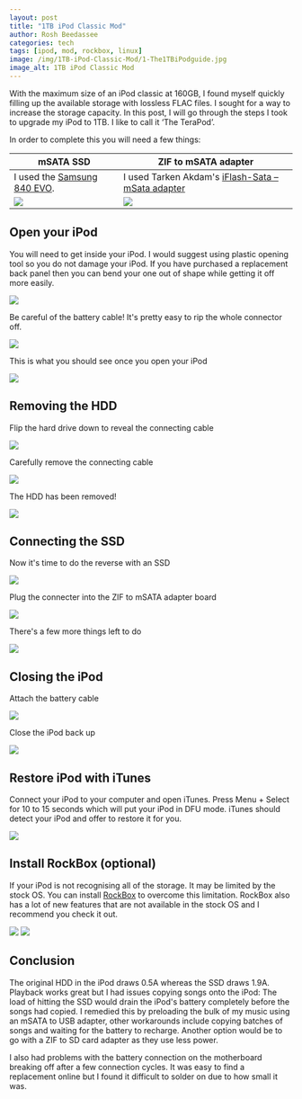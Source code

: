 ```yaml
---
layout: post
title: "1TB iPod Classic Mod"
author: Rosh Beedassee
categories: tech
tags: [ipod, mod, rockbox, linux]
image: /img/1TB-iPod-Classic-Mod/1-The1TBiPodguide.jpg
image_alt: 1TB iPod Classic Mod
---
```

With the maximum size of an iPod classic at 160GB, I found myself quickly filling up the available storage with lossless FLAC files. I sought for a way to increase the storage capacity. In this post, I will go through the steps I took to upgrade my iPod to 1TB. I like to call it ‘The TeraPod’.

In order to complete this you will need a few things:

| mSATA SSD  | ZIF to mSATA adapter  |
|---|---|
| I used the [Samsung 840 EVO](https://www.samsung.com/us/computer/memory-storage/MZ-MTE1T0BW-specs). | I used Tarken Akdam's [iFlash-Sata – mSata adapter](http://www.tarkan.info/store/iflash-sata) |
| ![][2]  | ![][3]  |


## Open your iPod
You will need to get inside your iPod. I would suggest using plastic opening tool so you do not damage your iPod. If you have purchased a replacement back panel then you can bend your one out of shape while getting it off more easily.

![][4]

Be careful of the battery cable! It's pretty easy to rip the whole connector off.

![][5]

This is what you should see once you open your iPod

![][6]

## Removing the HDD
Flip the hard drive down to reveal the connecting cable

![][7]

Carefully remove the connecting cable

![][8]

The HDD has been removed!

![][9]

## Connecting the SSD
Now it's time to do the reverse with an SSD

![][10]

Plug the connecter into the ZIF to mSATA adapter board

![][11]

There's a few more things left to do


![][12]

## Closing the iPod
Attach the battery cable

![][13]

Close the iPod back up

![][14]

## Restore iPod with iTunes
Connect your iPod to your computer and open iTunes. Press Menu + Select for 10 to 15 seconds which will put your iPod in DFU mode. iTunes should detect your iPod and offer to restore it for you.

![][15]

## Install RockBox (optional)
If your iPod is not recognising all of the storage. It may be limited by the stock OS. You can install [RockBox](http://www.rockbox.org/) to overcome this limitation.
RockBox also has a lot of new features that are not available in the stock OS and I recommend you check it out.

![][16]
![][17]

## Conclusion

The original HDD in the iPod draws 0.5A whereas the SSD draws 1.9A. Playback works great but I had issues copying songs onto the iPod: The load of hitting the SSD would drain the iPod's battery completely before the songs had copied. I remedied this by preloading the bulk of my music using an mSATA to USB adapter, other workarounds include copying batches of songs and waiting for the battery to recharge. Another option would be to go with a ZIF to SD card adapter as they use less power.

I also had problems with the battery connection on the motherboard breaking off after a few connection cycles. It was easy to find a replacement online but I found it difficult to solder on due to how small it was.

[1]: /img/1TB-iPod-Classic-Mod/1-The1TBiPodguide.jpg

[2]: /img/1TB-iPod-Classic-Mod/2-mSATASSD.jpg

[3]: /img/1TB-iPod-Classic-Mod/3-ZIFtomSATAadapter.jpg

[4]: /img/1TB-iPod-Classic-Mod/4-OpenyouriPod.jpg

[5]: /img/1TB-iPod-Classic-Mod/5-BatteryCable.jpg

[6]: /img/1TB-iPod-Classic-Mod/6-Itsopen.jpg

[7]: /img/1TB-iPod-Classic-Mod/7-RemovingtheHDD.jpg

[8]: /img/1TB-iPod-Classic-Mod/8-RemovingtheHDD.jpg

[9]: /img/1TB-iPod-Classic-Mod/9-NoSpace.jpg

[10]: /img/1TB-iPod-Classic-Mod/10-SSDSwap.jpg

[11]: /img/1TB-iPod-Classic-Mod/11-ConnectingtheSSD.jpg

[12]: /img/1TB-iPod-Classic-Mod/12-ConnectedtheSSD.jpg

[13]: /img/1TB-iPod-Classic-Mod/13-BatteryCable.jpg

[14]: /img/1TB-iPod-Classic-Mod/14-Almostdone.jpg

[15]: /img/1TB-iPod-Classic-Mod/15-RestoreiPodwithiTunes.jpg

[16]: /img/1TB-iPod-Classic-Mod/16-InstallRockBox(optional).jpg

[17]: /img/1TB-iPod-Classic-Mod/17-930GB.jpg
